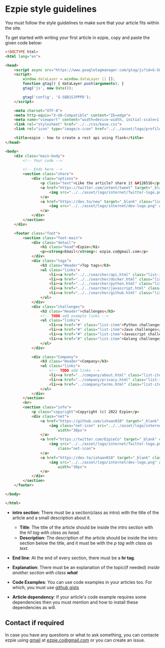 # Ezpie style guidelines

You must follow the style guidelines to make sure that your article fits within the site.

To get started with writing your first article in ezpie, copy and paste the given code below:

```html
<!DOCTYPE html>
<html lang="en">

<head>
    <script async src="https://www.googletagmanager.com/gtag/js?id=G-SQB1SJPPPD"></script>
    <script>
        window.dataLayer = window.dataLayer || [];
        function gtag() { dataLayer.push(arguments); }
        gtag('js', new Date());

        gtag('config', 'G-SQB1SJPPPD');
    </script>

    <meta charset="UTF-8">
    <meta http-equiv="X-UA-Compatible" content="IE=edge">
    <meta name="viewport" content="width=device-width, initial-scale=1.0">
    <link rel="stylesheet" href="../../css/base.css">
    <link rel="icon" type="image/x-icon" href="../../asset/logo/profile.png">

    <title>ezpie - how to create a rest api using flask</title>
</head>

<body>
    <div class="main-body">
        <!-- Your code -->

        <!-- Ends here -->
        <section class="share">
            <div class="options">
                <p class="text">Like the article? share it &#128516</p>
                <a href="https://twitter.com/intent/tweet" target="_blank" class="link">
                    <img src="../../asset/logo/internet/Twitter-logo.png" alt="tweet about a ezpie blog" width="30px">
                </a>
                <a href="https://dev.to/new" target="_blank" class="link">
                    <img src="../../asset/logo/internet/dev-logo.png" alt="blog about a ezpie blog at dev" width="30px">
                </a>
            </div>
        </section>
    </div>

    <footer class="foot">
        <section class="foot-main">
            <div class="detail">
                <h1 class="head">Ezpie</h1>
                <p><strong>Email</strong>: ezpie.co@gmail.com</p>
            </div>
            <div class="tags">
                <h3 class="Header">Top tags</h3>
                <ul class="links">
                    <li><a href="../../searcher/api.html" class="list-item">API</a></li>
                    <li><a href="../../searcher/docker.html" class="list-item">Docker</a></li>
                    <li><a href="../../searcher/python.html" class="list-item">Python</a></li>
                    <li><a href="../../searcher/javascript.html" class="list-item">Javascript</a></li>
                    <li><a href="../../searcher/github.html" class="list-item">GitHub</a></li>
                </ul>
            </div>
            <div class="challenges">
                <h3 class="Header">challenges</h3>
                <!-- TODO add example links -->
                <ul class="links">
                    <li><a href="#" class="list-item">Python challenges</a></li>
                    <li><a href="#" class="list-item">Java challenges</a></li>
                    <li><a href="#" class="list-item">Javascript challenges</a></li>
                    <li><a href="#" class="list-item">Golang challenges</a></li>
                </ul>
            </div>

            <div class="Company">
                <h3 class="Header">Company</h3>
                <ul class="links">
                    <!-- TODO add links -->
                    <li><a href="../company/about.html" class="list-item">About</a></li>
                    <li><a href="../company/privacy.html" class="list-item">Privacy Policy</a></li>
                    <li><a href="../company/terms.html" class="list-item">Terms conditions</a></li>
                </ul>
            </div>
        </section>
        <hr>
        <section class="info">
            <p class="copyright">Copyright (c) 2022 Ezpie</p>
            <div class="net">
                <a href="https://github.com/ishaan010" target="_blank" class="link">
                    <img class="net-icon" src="../../asset/logo/internet/github-logo.png" alt="Ezpie github page"
                        width="30px">
                </a>
                <a href="https://twitter.com/EzpieCo" target="_blank" class="link">
                    <img src="../../asset/logo/internet/Twitter-logo.png" alt="Ezpie twitter page" width="30px"
                        class="net-icon">
                </a>
                <a href="https://dev.to/ishaan010" target="_blank" class="link">
                    <img src="../../asset/logo/internet/dev-logo.png" alt="Ezpie dev.to page" class="net-icon"
                        width="30px">
                </a>
            </div>
        </section>
    </footer>

</body>

</html>
```

- **intro section**: There must be a section(class as intro) with the title of the article and a small description about it.

  - **Title**: The title of the article should be inside the intro section with the _h1 tag with class as head_.
  - **Description**: The description of the article should be inside the intro section below the title, and it must be with the _p tag with class as text_.

- **End line**: At the end of every section, there must be a **hr tag**.

- **Explanation**: There must be an explanation of the topic(if needed) _inside another section with class **what**_

- **Code Examples**: You can use code examples in your articles too. For which, you must use [github gists](https://gist.github.com)

- **Article dependency**: If your article's code example requires some dependencies then you must mention and how to install these dependencies as will.

## Contact if required

In case you have any questions or what to ask something, you can contacte ezpie using [gmail](gmail.com) at ezpie.co@gmail.com or you can create an issue.
